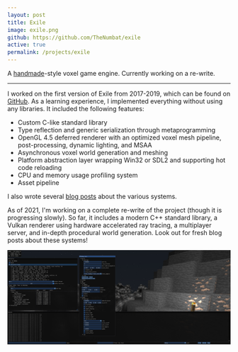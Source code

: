 ```yaml
---
layout: post
title: Exile
image: exile.png
github: https://github.com/TheNumbat/exile
active: true
permalink: /projects/exile
---
```


A [handmade](https://handmade.network/manifesto)-style voxel game engine. Currently working on a re-write.

<!--end_excerpt-->

---

I worked on the first version of Exile from 2017-2019, which can be found on [GitHub](https://github.com/TheNumbat/exile). As a learning experience, I implemented everything without using any libraries. It included the following features:
- Custom C-like standard library
- Type reflection and generic serialization through metaprogramming
- OpenGL 4.5 deferred renderer with an optimized voxel mesh pipeline, post-processing, dynamic lighting, and MSAA
- Asynchronous voxel world generation and meshing
- Platform abstraction layer wrapping Win32 or SDL2 and supporting hot code reloading
- CPU and memory usage profiling system
- Asset pipeline

I also wrote several [blog posts](/) about the various systems.

As of 2021, I'm working on a complete re-write of the project (though it is progressing slowly). So far, it includes a modern C++ standard library, a Vulkan renderer using hardware accelerated ray tracing, a multiplayer server, and in-depth procedural world generation. Look out for fresh blog posts about these systems!

![exile2](/assets/projects/exile2.png)
